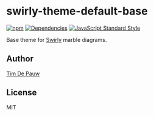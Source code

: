 # swirly-theme-default-base

[![npm](https://img.shields.io/npm/v/swirly-theme-default-base.svg)](https://www.npmjs.com/package/swirly-theme-default-base) [![Dependencies](https://david-dm.org/timdp/swirly/status.svg?path=packages/swirly-theme-default-base)](https://david-dm.org/timdp/swirly?path=packages/swirly-theme-default-base) [![JavaScript Standard Style](https://img.shields.io/badge/code%20style-standard-brightgreen.svg)](https://standardjs.com/)

Base theme for [Swirly](https://github.com/timdp/swirly) marble diagrams.

## Author

[Tim De Pauw](https://tmdpw.eu/)

## License

MIT
